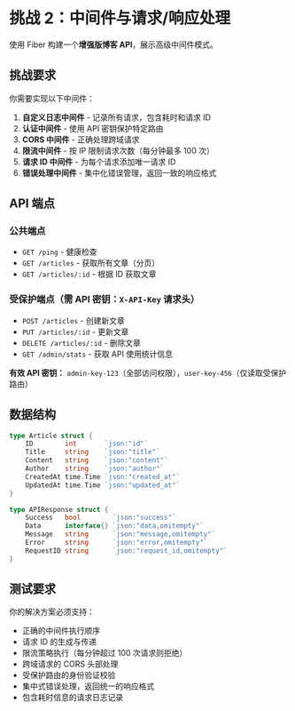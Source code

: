# 挑战 2：中间件与请求/响应处理

使用 Fiber 构建一个**增强版博客 API**，展示高级中间件模式。

## 挑战要求

你需要实现以下中间件：

1. **自定义日志中间件** - 记录所有请求，包含耗时和请求 ID
2. **认证中间件** - 使用 API 密钥保护特定路由
3. **CORS 中间件** - 正确处理跨域请求
4. **限流中间件** - 按 IP 限制请求次数（每分钟最多 100 次）
5. **请求 ID 中间件** - 为每个请求添加唯一请求 ID
6. **错误处理中间件** - 集中化错误管理，返回一致的响应格式

## API 端点

### 公共端点
- `GET /ping` - 健康检查
- `GET /articles` - 获取所有文章（分页）
- `GET /articles/:id` - 根据 ID 获取文章

### 受保护端点（需 API 密钥：`X-API-Key` 请求头）
- `POST /articles` - 创建新文章
- `PUT /articles/:id` - 更新文章
- `DELETE /articles/:id` - 删除文章
- `GET /admin/stats` - 获取 API 使用统计信息

**有效 API 密钥：** `admin-key-123`（全部访问权限），`user-key-456`（仅读取受保护路由）

## 数据结构

```go
type Article struct {
    ID        int       `json:"id"`
    Title     string    `json:"title"`
    Content   string    `json:"content"`
    Author    string    `json:"author"`
    CreatedAt time.Time `json:"created_at"`
    UpdatedAt time.Time `json:"updated_at"`
}

type APIResponse struct {
    Success   bool        `json:"success"`
    Data      interface{} `json:"data,omitempty"`
    Message   string      `json:"message,omitempty"`
    Error     string      `json:"error,omitempty"`
    RequestID string      `json:"request_id,omitempty"`
}
```

## 测试要求

你的解决方案必须支持：
- 正确的中间件执行顺序
- 请求 ID 的生成与传递
- 限流策略执行（每分钟超过 100 次请求则拒绝）
- 跨域请求的 CORS 头部处理
- 受保护路由的身份验证校验
- 集中式错误处理，返回统一的响应格式
- 包含耗时信息的请求日志记录